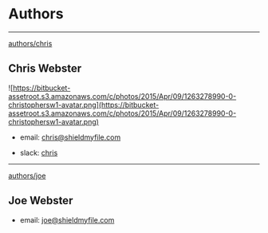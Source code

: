# Authors

____________________________________

[authors/chris](#authors/chris)

## Chris Webster

![https://bitbucket-assetroot.s3.amazonaws.com/c/photos/2015/Apr/09/1263278990-0-christophersw1-avatar.png](https://bitbucket-assetroot.s3.amazonaws.com/c/photos/2015/Apr/09/1263278990-0-christophersw1-avatar.png)

* email: [chris@shieldmyfile.com](mailto:chris@shieldmyfile.com)

* slack: [chris](https://shieldmyfiles.slack.com/team/chris)

____________________________________

[authors/joe](#authors/joe)

## Joe Webster

* email: joe@shieldmyfile.com 

